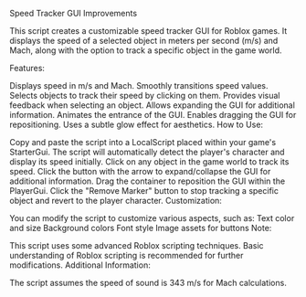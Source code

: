 Speed Tracker GUI Improvements

This script creates a customizable speed tracker GUI for Roblox games. It displays the speed of a selected object in meters per second (m/s) and Mach, along with the option to track a specific object in the game world.

Features:

Displays speed in m/s and Mach.
Smoothly transitions speed values.
Selects objects to track their speed by clicking on them.
Provides visual feedback when selecting an object.
Allows expanding the GUI for additional information.
Animates the entrance of the GUI.
Enables dragging the GUI for repositioning.
Uses a subtle glow effect for aesthetics.
How to Use:

Copy and paste the script into a LocalScript placed within your game's StarterGui.
The script will automatically detect the player's character and display its speed initially.
Click on any object in the game world to track its speed.
Click the button with the arrow to expand/collapse the GUI for additional information.
Drag the container to reposition the GUI within the PlayerGui.
Click the "Remove Marker" button to stop tracking a specific object and revert to the player character.
Customization:

You can modify the script to customize various aspects, such as:
Text color and size
Background colors
Font style
Image assets for buttons
Note:

This script uses some advanced Roblox scripting techniques. Basic understanding of Roblox scripting is recommended for further modifications.
Additional Information:

The script assumes the speed of sound is 343 m/s for Mach calculations.
